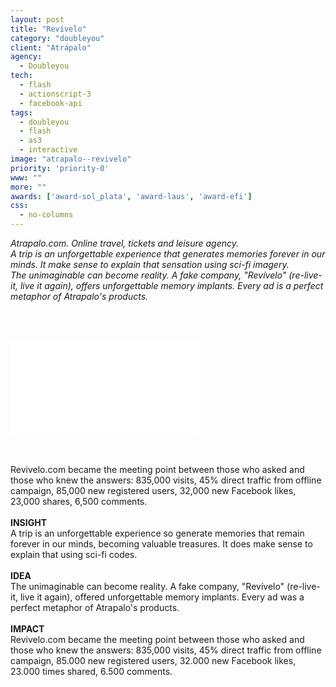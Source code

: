 ```yaml
---
layout: post
title: "Revívelo"
category: "doubleyou"
client: "Atrápalo"
agency:
  - Doubleyou
tech:
  - flash
  - actionscript-3
  - facebook-api
tags:
  - doubleyou
  - flash
  - as3
  - interactive
image: "atrapalo--revivelo"
priority: 'priority-0'
www: ""
more: ""
awards: ['award-sol_plata', 'award-laus', 'award-efi']
css:
  - no-columns
---
```


_Atrapalo.com. Online travel, tickets and leisure agency._
<br/>
_A trip is an unforgettable experience that generates memories forever in our minds. It make sense to explain that sensation using sci-fi imagery._
<br/>
_The unimaginable can become reality. A fake company, "Rev&iacute;velo" (re-live-it, live it again), offers unforgettable memory implants. Every ad is a perfect metaphor of Atrapalo's products._

<br/><br/>

<div class="video-wrapper">
<iframe src="//www.youtube.com/embed/tJBfbUN1dvY" frameborder="0" allowfullscreen></iframe>
</div>

<br/><br/>
Revivelo.com became the meeting point between those who asked and those who knew the answers:
835,000 visits, 45% direct traffic from offline campaign, 85,000 new registered users, 32,000 new Facebook likes, 23,000 shares, 6,500 comments.
<br/><br/>
**INSIGHT**
<br/>
A trip is an unforgettable experience so generate memories that remain forever in our minds, becoming valuable treasures.
It does make sense to explain that using sci-fi codes.
<br/><br/>
**IDEA**
<br/>
The unimaginable can become reality. A fake company, "Rev&iacute;velo" (re-live-it, live it again), offered unforgettable memory implants.
Every ad was a perfect metaphor of Atrapalo's products.
<br/><br/>
**IMPACT**
<br/>
Revivelo.com became the meeting point between those who asked and those who knew the answers:
835,000 visits, 45% direct traffic from offline campaign, 85.000 new registered users, 32.000 new Facebook likes, 23.000 times shared, 6.500 comments.

